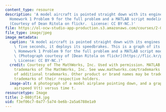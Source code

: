 ```yaml
---
content_type: resource
description: 'A model aircraft is pointed straight down with its engines off. See
  Homework 1 Problem 9 for the full problem and a MATLAB script modeling the solution.
  (Courtesy of Dean Ritola on flickr.  License: CC BY-NC.)'
file: https://ol-ocw-studio-app-production.s3.amazonaws.com/courses/2-087-engineering-math-differential-equations-and-linear-algebra-fall-2014/f3ef06c70a775a74be6b2a5a6788e1a9_2-080jf14.jpg
file_type: image/jpeg
image_metadata:
  caption: "A model aircraft is pointed straight down with its engines off. After\
    \ five seconds, it deploys its speedbrakes. This is a graph of its velocity. See\
    \ Homework 1 Problem 9 for the full problem and a MATLAB script modeling the solution.\
    \ (Photograph courtesy of [Dean Ritola on flickr](https://flic.kr/p/8UGAcG).\_\
    \ License: CC BY-NC.)"
  credit: Courtesy of The MathWorks, Inc. Used with permission. MATLAB is a registered
    trademarks of The MathWorks, Inc. See www.mathworks.com/trademarks for a list
    of additional trademarks. Other product or brand names may be trademarks or registered
    trademarks of their respective holders.
  image-alt: A photograph of a model airplane pointing down, and a graph of the plane's
    airspeed V(t) versus time t.
resourcetype: Image
title: 2-080jf14.jpg
uid: f3ef06c7-0a77-5a74-be6b-2a5a6788e1a9
---
```

